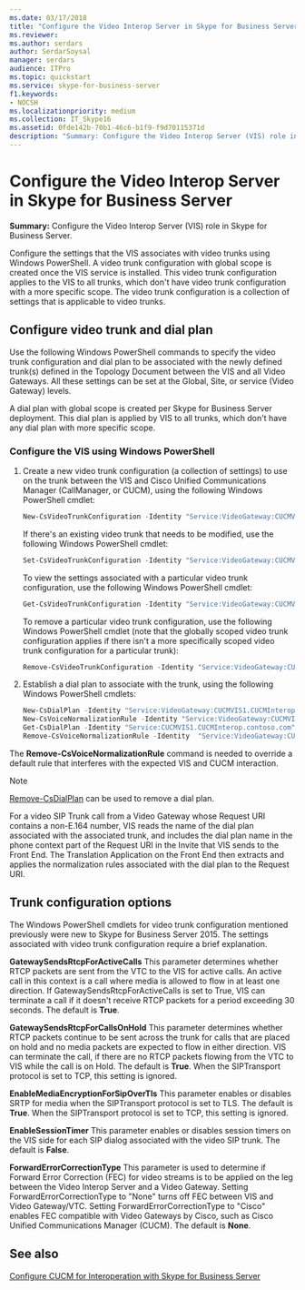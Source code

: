 ```yaml
---
ms.date: 03/17/2018
title: "Configure the Video Interop Server in Skype for Business Server"
ms.reviewer: 
ms.author: serdars
author: SerdarSoysal
manager: serdars
audience: ITPro
ms.topic: quickstart
ms.service: skype-for-business-server
f1.keywords:
- NOCSH
ms.localizationpriority: medium
ms.collection: IT_Skype16
ms.assetid: 0fde142b-70b1-46c6-b1f9-f9d70115371d
description: "Summary: Configure the Video Interop Server (VIS) role in Skype for Business Server."
---
```


# Configure the Video Interop Server in Skype for Business Server
 
**Summary:** Configure the Video Interop Server (VIS) role in Skype for Business Server.
  
 Configure the settings that the VIS associates with video trunks using Windows PowerShell. A video trunk configuration with global scope is created once the VIS service is installed. This video trunk configuration applies to the VIS to all trunks, which don't have video trunk configuration with a more specific scope. The video trunk configuration is a collection of settings that is applicable to video trunks.
  
## Configure video trunk and dial plan

Use the following Windows PowerShell commands to specify the video trunk configuration and dial plan to be associated with the newly defined trunk(s) defined in the Topology Document between the VIS and all Video Gateways. All these settings can be set at the Global, Site, or service (Video Gateway) levels. 
  
A dial plan with global scope is created per Skype for Business Server deployment. This dial plan is applied by VIS to all trunks, which don't have any dial plan with more specific scope. 
  
### Configure the VIS using Windows PowerShell

1. Create a new video trunk configuration (a collection of settings) to use on the trunk between the VIS and Cisco Unified Communications Manager (CallManager, or CUCM), using the following Windows PowerShell cmdlet:
    
   ```powershell
   New-CsVideoTrunkConfiguration -Identity "Service:VideoGateway:CUCMVIS1.CUCMInterop.contoso.com" -GatewaySendsRtcpForActiveCalls $false -GatewaySendsRtcpForCallsOnHold $false -EnableMediaEncryptionForSipOverTls $true(or $false)
   ```

    If there's an existing video trunk that needs to be modified, use the following Windows PowerShell cmdlet:
    
   ```powershell
   Set-CsVideoTrunkConfiguration -Identity "Service:VideoGateway:CUCMVIS1.CUCMInterop.contoso.com" -GatewaySendsRtcpForActiveCalls $false -GatewaySendsRtcpForCallsOnHold $false -EnableMediaEncryptionForSipOverTls  $true(or $false)
   ```

    To view the settings associated with a particular video trunk configuration, use the following Windows PowerShell cmdlet:
    
   ```powershell
   Get-CsVideoTrunkConfiguration -Identity "Service:VideoGateway:CUCMVIS1.CUCMInterop.contoso.com"
   ```

    To remove a particular video trunk configuration, use the following Windows PowerShell cmdlet (note that the globally scoped video trunk configuration applies if there isn't a more specifically scoped video trunk configuration for a particular trunk):
    
   ```powershell
   Remove-CsVideoTrunkConfiguration -Identity "Service:VideoGateway:CUCMVIS1.CUCMInterop.contoso.com"
   ```

2. Establish a dial plan to associate with the trunk, using the following Windows PowerShell cmdlets:
    
   ```powershell
   New-CsDialPlan -Identity "Service:VideoGateway:CUCMVIS1.CUCMInterop.contoso.com" -SimpleName "TrunkTestDialPlan" 
   New-CsVoiceNormalizationRule -Identity "Service:VideoGateway:CUCMVIS1.CUCMInterop.contoso.com/SevenDigitRule" -Pattern '^(\d{7})$' -Translation '+1425$1' 
   Get-CsDialPlan -Identity "Service:CUCMVIS1.CUCMInterop.contoso.com"
   Remove-CsVoiceNormalizationRule -Identity  "Service:VideoGateway:CUCMVIS1.CUCMInterop.contoso.com/Keep All"
   ```

The **Remove-CsVoiceNormalizationRule** command is needed to override a default rule that interferes with the expected VIS and CUCM interaction.
> [!NOTE]
> [Remove-CsDialPlan](/powershell/module/skype/remove-csdialplan?view=skype-ps&preserve-view=true) can be used to remove a dial plan.
  
For a video SIP Trunk call from a Video Gateway whose Request URI contains a non-E.164 number, VIS reads the name of the dial plan associated with the associated trunk, and includes the dial plan name in the phone context part of the Request URI in the Invite that VIS sends to the Front End. The Translation Application on the Front End then extracts and applies the normalization rules associated with the dial plan to the Request URI.
## Trunk configuration options

The Windows PowerShell cmdlets for video trunk configuration mentioned previously were new to Skype for Business Server 2015. The settings associated with video trunk configuration require a brief explanation.
  
 **GatewaySendsRtcpForActiveCalls** This parameter determines whether RTCP packets are sent from the VTC to the VIS for active calls. An active call in this context is a call where media is allowed to flow in at least one direction. If GatewaySendsRtcpForActiveCalls is set to True, VIS can terminate a call if it doesn't receive RTCP packets for a period exceeding 30 seconds. The default is **True**.
  
 **GatewaySendsRtcpForCallsOnHold** This parameter determines whether RTCP packets continue to be sent across the trunk for calls that are placed on hold and no media packets are expected to flow in either direction. VIS can terminate the call, if there are no RTCP packets flowing from the VTC to VIS while the call is on Hold. The default is **True**. When the SIPTransport protocol is set to TCP, this setting is ignored.
  
 **EnableMediaEncryptionForSipOverTls** This parameter enables or disables SRTP for media when the SIPTransport protocol is set to TLS. The default is **True**. When the SIPTransport protocol is set to TCP, this setting is ignored.
  
 **EnableSessionTimer** This parameter enables or disables session timers on the VIS side for each SIP dialog associated with the video SIP trunk. The default is **False**.
  
 **ForwardErrorCorrectionType** This parameter is used to determine if Forward Error Correction (FEC) for video streams is to be applied on the leg between the Video Interop Server and a Video Gateway. Setting ForwardErrorCorrectionType to "None" turns off FEC between VIS and Video Gateway/VTC. Setting ForwardErrorCorrectionType to "Cisco" enables FEC compatible with Video Gateways by Cisco, such as Cisco Unified Communications Manager (CUCM). The default is **None**.
  
## See also

[Configure CUCM for Interoperation with Skype for Business Server](configure-cucm-for-interoperation.md)
